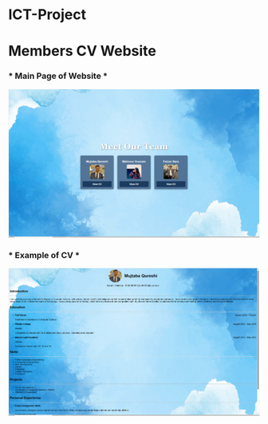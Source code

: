 # ICT-Project
<h1>Members CV Website</h1>

<h3>* Main Page of Website *</h3>

![Main page](https://raw.githubusercontent.com/MujtabaQureshiii/ICT-Project/refs/heads/main/Project%20Image%201.PNG)

<h3>* Example of CV *</h3>

![CV](https://raw.githubusercontent.com/MujtabaQureshiii/ICT-Project/refs/heads/main/Project%20Image%202.PNG)
